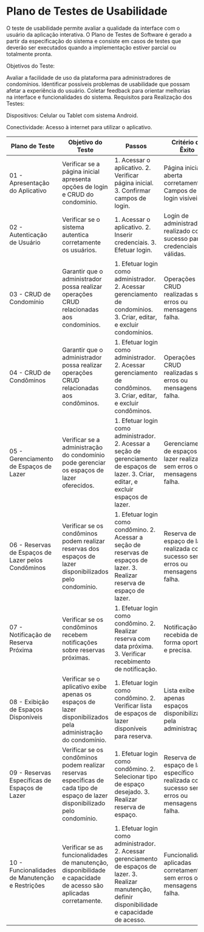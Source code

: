 # Plano de Testes de Usabilidade

O teste de usabilidade permite avaliar a qualidade da interface com o usuário da aplicação interativa. O Plano de Testes de Software é gerado a partir da especificação do sistema e consiste em casos de testes que deverão ser executados quando a implementação estiver parcial ou totalmente pronta.

Objetivos do Teste:

Avaliar a facilidade de uso da plataforma para administradores de condomínios.
Identificar possíveis problemas de usabilidade que possam afetar a experiência do usuário.
Coletar feedback para orientar melhorias na interface e funcionalidades do sistema.
Requisitos para Realização dos Testes:

Dispositivos: Celular ou Tablet com sistema Android.

Conectividade: Acesso à internet para utilizar o aplicativo.


| Plano de Teste | Objetivo do Teste | Passos | Critério de Êxito |
|----------------|-------------------|--------|-------------------|
| 01 - Apresentação do Aplicativo | Verificar se a página inicial apresenta opções de login e CRUD do condomínio. | 1. Acessar o aplicativo. 2. Verificar página inicial. 3. Confirmar campos de login. | Página inicial aberta corretamente. Campos de login visíveis. |
| 02 - Autenticação de Usuário | Verificar se o sistema autentica corretamente os usuários. | 1. Acessar o aplicativo. 2. Inserir credenciais. 3. Efetuar login. | Login de administrador realizado com sucesso para credenciais válidas. |
| 03 - CRUD de Condomínio | Garantir que o administrador possa realizar operações CRUD relacionadas aos condomínios. | 1. Efetuar login como administrador. 2. Acessar gerenciamento de condomínios. 3. Criar, editar, e excluir condomínios. | Operações CRUD realizadas sem erros ou mensagens de falha. |
| 04 - CRUD de Condôminos | Garantir que o administrador possa realizar operações CRUD relacionadas aos condôminos. | 1. Efetuar login como administrador. 2. Acessar gerenciamento de condôminos. 3. Criar, editar, e excluir condôminos. | Operações CRUD realizadas sem erros ou mensagens de falha. |
| 05 - Gerenciamento de Espaços de Lazer | Verificar se a administração do condomínio pode gerenciar os espaços de lazer oferecidos. | 1. Efetuar login como administrador. 2. Acessar a seção de gerenciamento de espaços de lazer. 3. Criar, editar, e excluir espaços de lazer. | Gerenciamento de espaços de lazer realizado sem erros ou mensagens de falha. |
| 06 - Reservas de Espaços de Lazer pelos Condôminos | Verificar se os condôminos podem realizar reservas dos espaços de lazer disponibilizados pelo condomínio. | 1. Efetuar login como condômino. 2. Acessar a seção de reservas de espaços de lazer. 3. Realizar reserva de espaço de lazer. | Reserva de espaço de lazer realizada com sucesso sem erros ou mensagens de falha. |
| 07 - Notificação de Reserva Próxima | Verificar se os condôminos recebem notificações sobre reservas próximas. | 1. Efetuar login como condômino. 2. Realizar reserva com data próxima. 3. Verificar recebimento de notificação. | Notificação recebida de forma oportuna e precisa. |
| 08 - Exibição de Espaços Disponíveis | Verificar se o aplicativo exibe apenas os espaços de lazer disponibilizados pela administração do condomínio. | 1. Efetuar login como condômino. 2. Verificar lista de espaços de lazer disponíveis para reserva. | Lista exibe apenas espaços disponibilizados pela administração. |
| 09 - Reservas Específicas de Espaços de Lazer | Verificar se os condôminos podem realizar reservas específicas de cada tipo de espaço de lazer disponibilizado pelo condomínio. | 1. Efetuar login como condômino. 2. Selecionar tipo de espaço desejado. 3. Realizar reserva de espaço. | Reserva de espaço de lazer específico realizada com sucesso sem erros ou mensagens de falha. |
| 10 - Funcionalidades de Manutenção e Restrições | Verificar se as funcionalidades de manutenção, disponibilidade e capacidade de acesso são aplicadas corretamente. | 1. Efetuar login como administrador. 2. Acessar gerenciamento de espaços de lazer. 3. Realizar manutenção, definir disponibilidade e capacidade de acesso. | Funcionalidades aplicadas corretamente sem erros ou mensagens de falha. |



